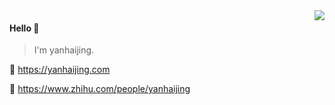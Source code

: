 <img align="right" src="https://github-readme-stats.vercel.app/api?username=yanhaijing&show_icons=true&icon_color=805AD5&text_color=718096&bg_color=ffffff&hide_title=true" />

#### Hello 👏

> I'm yanhaijing.  

🔗 https://yanhaijing.com

🔗 https://www.zhihu.com/people/yanhaijing


